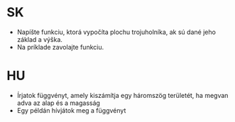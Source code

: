 # SK
- Napíšte funkciu, ktorá vypočíta plochu trojuholníka, ak sú dané jeho základ a výška.
- Na príklade zavolajte funkciu.
  
# HU
- Írjatok függvényt, amely kiszámítja egy háromszög területét, ha megvan adva az alap és a magasság
- Egy példán hívjátok meg a függvényt

